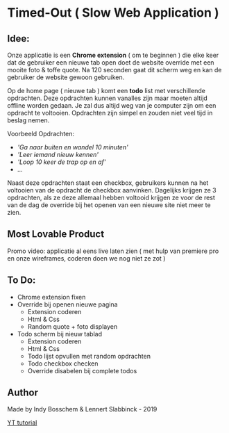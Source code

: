 # Timed-Out ( Slow Web Application )

## Idee:

Onze applicatie is een **Chrome extension** ( om te beginnen ) die elke keer dat de gebruiker een nieuwe tab open doet de website override met een mooite foto & toffe quote. Na 120 seconden gaat dit scherm weg en kan de gebruiker de website gewoon gebruiken.

Op de home page ( nieuwe tab ) komt een **todo** list met verschillende opdrachten. Deze opdrachten kunnen vanalles zijn maar moeten altijd offline worden gedaan. Je zal dus altijd weg van je computer zijn om een opdracht te voltooien. Opdrachten zijn simpel en zouden niet veel tijd in beslag nemen.

Voorbeeld Opdrachten:

- *'Ga naar buiten en wandel 10 minuten'*
- *'Leer iemand nieuw kennen'*
- *'Loop 10 keer de trap op en af'*
- *...*

Naast deze opdrachten staat een checkbox, gebruikers kunnen na het voltooien van de opdracht de checkbox aanvinken. Dagelijks krijgen ze 3 opdrachten, als ze deze allemaal hebben voltooid krijgen ze voor de rest van de dag de override bij het openen van een nieuwe site niet meer te zien.

## Most Lovable Product

Promo video: applicatie al eens live laten zien ( met hulp van premiere pro en onze wireframes, coderen doen we nog niet ze zot )

## To Do:

- Chrome extension fixen
- Override bij openen nieuwe pagina
	- Extension coderen
	- Html & Css
	- Random quote + foto displayen
- Todo scherm bij nieuw tablad
	- Extension coderen
	- Html & Css
	- Todo lijst opvullen met random opdrachten
	- Todo checkbox checken
	- Override disabelen bij complete todos

## Author

Made by Indy Bosschem & Lennert Slabbinck - 2019



[YT tutorial](https://www.youtube.com/watch?v=vNb3P5KIxXw)